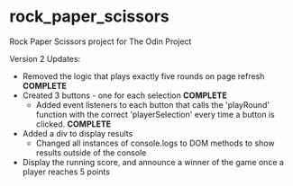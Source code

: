 # rock_paper_scissors
Rock Paper Scissors project for The Odin Project

Version 2 Updates:
* Removed the logic that plays exactly five rounds on page refresh **COMPLETE**
* Created 3 buttons - one for each selection **COMPLETE**
  * Added event listeners to each button that calls the 'playRound' function with the correct 'playerSelection' every time a button is clicked. **COMPLETE**
* Added a div to display results
  * Changed all instances of console.logs to DOM methods to show results outside of the console
* Display the running score, and announce a winner of the game once a player reaches 5 points